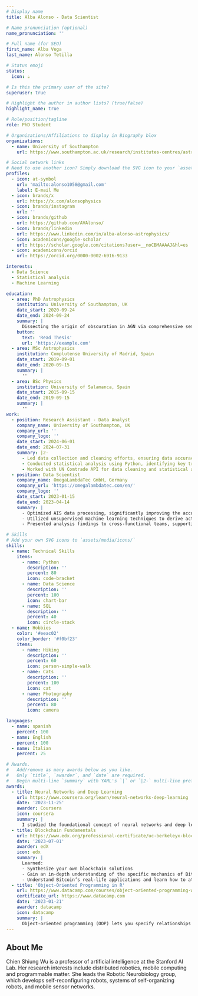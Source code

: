 ```yaml
---
# Display name
title: Alba Alonso - Data Scientist

# Name pronunciation (optional)
name_pronunciation: ''

# Full name (for SEO)
first_name: Alba Vega
last_name: Alonso Tetilla

# Status emoji
status:
  icon: ☕️

# Is this the primary user of the site?
superuser: true

# Highlight the author in author lists? (true/false)
highlight_name: true

# Role/position/tagline
role: PhD Student

# Organizations/Affiliations to display in Biography blox
organizations:
  - name: University of Southampton
    url: https://www.southampton.ac.uk/research/institutes-centres/astronomy-group/people

# Social network links
# Need to use another icon? Simply download the SVG icon to your `assets/media/icons/` folder.
profiles:
  - icon: at-symbol
    url: 'mailto:alonso1058@gmail.com'
    label: E-mail Me
  - icon: brands/x
    url: https://x.com/alonsophysics
  - icon: brands/instagram
    url: ''
  - icon: brands/github
    url: https://github.com/AVAlonso/
  - icon: brands/linkedin
    url: https://www.linkedin.com/in/alba-alonso-astrophysics/
  - icon: academicons/google-scholar
    url: https://scholar.google.com/citations?user=__noCBMAAAAJ&hl=es
  - icon: academicons/orcid
    url: https://orcid.org/0000-0002-6916-9133

interests:
  - Data Science
  - Statistical analysis
  - Machine Learning

education:
  - area: PhD Astrophysics
    institution: University of Southampton, UK
    date_start: 2020-09-24
    date_end: 2024-09-24
    summary: |
      Dissecting the origin of obscuration in AGN via comprehensive semi-analytic and semi-empirical orientation and evolutionary models. Supervised by [Prof Francesco Shankar](https://www.southampton.ac.uk/people/5xbhbs/professor-francesco-shankar). 
    button:
      text: 'Read Thesis'
      url: 'https://example.com'
  - area: MSc Astrophysics
    institution: Complutense University of Madrid, Spain
    date_start: 2019-09-01
    date_end: 2020-09-15
    summary: |
      ''
  - area: BSc Physics
    institution: University of Salamanca, Spain
    date_start: 2015-09-15
    date_end: 2019-09-15
    summary: |
      ''
work:
  - position: Research Assistant - Data Analyst
    company_name: University of Southampton, UK
    company_url: ''
    company_logo: ''
    date_start: 2024-06-01
    date_end: 2024-07-31
    summary: |2-
      - Led data collection and cleaning efforts, ensuring data accuracy and completeness for operational analysis.
      - Conducted statistical analysis using Python, identifying key trends and patterns to support strategic decisions in quality performance.
      - Worked with UN Comtrade API for data cleaning and statistical analysis of database data, including unsupervised Machine Learning.
  - position: Data Scientist
    company_name: OmegaLambdaTec GmbH, Germany
    company_url: 'https://omegalambdatec.com/en/'
    company_logo: ''
    date_start: 2023-01-15
    date_end: 2023-04-14
    summary: |
      - Optimized AIS data processing, significantly improving the accuracy of ETA predictions and contributing to cost savings.
      - Utilized unsupervised machine learning techniques to derive actionable insights, improving operational efficiency and reducing fuel consumption.
      - Presented analysis findings to cross-functional teams, supporting a data-centric decision-making culture.

# Skills
# Add your own SVG icons to `assets/media/icons/`
skills:
  - name: Technical Skills
    items:
      - name: Python
        description: ''
        percent: 80
        icon: code-bracket
      - name: Data Science
        description: ''
        percent: 100
        icon: chart-bar
      - name: SQL
        description: ''
        percent: 40
        icon: circle-stack
  - name: Hobbies
    color: '#eeac02'
    color_border: '#f0bf23'
    items:
      - name: Hiking
        description: ''
        percent: 60
        icon: person-simple-walk
      - name: Cats
        description: ''
        percent: 100
        icon: cat
      - name: Photography
        description: ''
        percent: 80
        icon: camera

languages:
  - name: spanish
    percent: 100
  - name: English
    percent: 100
  - name: Italian
    percent: 25

# Awards.
#   Add/remove as many awards below as you like.
#   Only `title`, `awarder`, and `date` are required.
#   Begin multi-line `summary` with YAML's `|` or `|2-` multi-line prefix and indent 2 spaces below.
awards:
  - title: Neural Networks and Deep Learning
    url: https://www.coursera.org/learn/neural-networks-deep-learning
    date: '2023-11-25'
    awarder: Coursera
    icon: coursera
    summary: |
      I studied the foundational concept of neural networks and deep learning. By the end, I was familiar with the significant technological trends driving the rise of deep learning; build, train, and apply fully connected deep neural networks; implement efficient (vectorized) neural networks; identify key parameters in a neural network’s architecture; and apply deep learning to your own applications.
  - title: Blockchain Fundamentals
    url: https://www.edx.org/professional-certificate/uc-berkeleyx-blockchain-fundamentals
    date: '2023-07-01'
    awarder: edX
    icon: edx
    summary: |
      Learned:
      - Synthesize your own blockchain solutions
      - Gain an in-depth understanding of the specific mechanics of Bitcoin
      - Understand Bitcoin’s real-life applications and learn how to attack and destroy Bitcoin, Ethereum, smart contracts and Dapps, and alternatives to Bitcoin’s Proof-of-Work consensus algorithm
  - title: 'Object-Oriented Programming in R'
    url: https://www.datacamp.com/courses/object-oriented-programming-with-s3-and-r6-in-r
    certificate_url: https://www.datacamp.com
    date: '2023-01-21'
    awarder: datacamp
    icon: datacamp
    summary: |
      Object-oriented programming (OOP) lets you specify relationships between functions and the objects that they can act on, helping you manage complexity in your code. This is an intermediate level course, providing an introduction to OOP, using the S3 and R6 systems. S3 is a great day-to-day R programming tool that simplifies some of the functions that you write. R6 is especially useful for industry-specific analyses, working with web APIs, and building GUIs.
---
```


## About Me

Chien Shiung Wu is a professor of artificial intelligence at the Stanford AI Lab. Her research interests include distributed robotics, mobile computing and programmable matter. She leads the Robotic Neurobiology group, which develops self-reconfiguring robots, systems of self-organizing robots, and mobile sensor networks.
